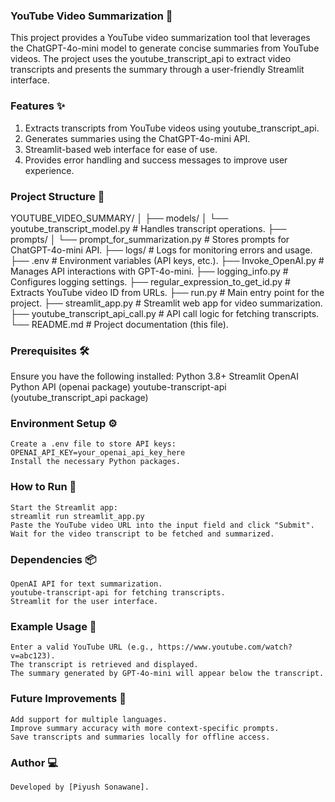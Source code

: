 ### YouTube Video Summarization 🎥
This project provides a YouTube video summarization tool that leverages the ChatGPT-4o-mini model to generate concise summaries from YouTube videos. The project uses the youtube_transcript_api to extract video transcripts and presents the summary through a user-friendly Streamlit interface.

### Features ✨
1) Extracts transcripts from YouTube videos using youtube_transcript_api.
2) Generates summaries using the ChatGPT-4o-mini API.
3) Streamlit-based web interface for ease of use.
4) Provides error handling and success messages to improve user experience.

### Project Structure 📁

YOUTUBE_VIDEO_SUMMARY/
│
├── models/
│   └── youtube_transcript_model.py      # Handles transcript operations.
├── prompts/
│   └── prompt_for_summarization.py      # Stores prompts for ChatGPT-4o-mini API.
├── logs/                                # Logs for monitoring errors and usage.
├── .env                                 # Environment variables (API keys, etc.).
├── Invoke_OpenAI.py                     # Manages API interactions with GPT-4o-mini.
├── logging_info.py                      # Configures logging settings.
├── regular_expression_to_get_id.py      # Extracts YouTube video ID from URLs.
├── run.py                               # Main entry point for the project.
├── streamlit_app.py                     # Streamlit web app for video summarization.
├── youtube_transcript_api_call.py       # API call logic for fetching transcripts.
└── README.md                            # Project documentation (this file).


### Prerequisites 🛠️
Ensure you have the following installed:
    Python 3.8+
	Streamlit
	OpenAI Python API (openai package)
	youtube-transcript-api (youtube_transcript_api package)

### Environment Setup ⚙️
	Create a .env file to store API keys:
    OPENAI_API_KEY=your_openai_api_key_here
    Install the necessary Python packages.

### How to Run 🚀
	Start the Streamlit app:
	streamlit run streamlit_app.py
	Paste the YouTube video URL into the input field and click "Submit".
	Wait for the video transcript to be fetched and summarized.

### Dependencies 📦
	OpenAI API for text summarization.
	youtube-transcript-api for fetching transcripts.
	Streamlit for the user interface.
### Example Usage 🎯
	Enter a valid YouTube URL (e.g., https://www.youtube.com/watch?v=abc123).
	The transcript is retrieved and displayed.
	The summary generated by GPT-4o-mini will appear below the transcript.
### Future Improvements 🚀
	Add support for multiple languages.
	Improve summary accuracy with more context-specific prompts.
	Save transcripts and summaries locally for offline access.
### Author 💻
	Developed by [Piyush Sonawane].

